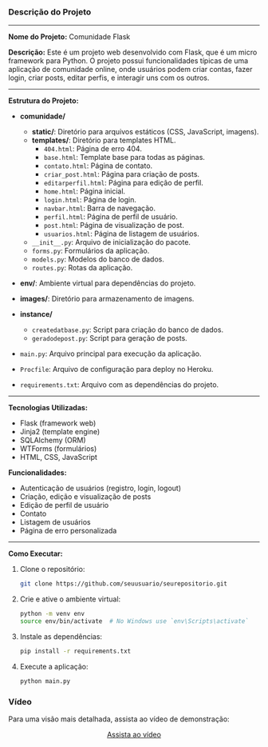 ### Descrição do Projeto

---

**Nome do Projeto:** Comunidade Flask

**Descrição:** Este é um projeto web desenvolvido com Flask, que é um micro framework para Python. O projeto possui funcionalidades típicas de uma aplicação de comunidade online, onde usuários podem criar contas, fazer login, criar posts, editar perfis, e interagir uns com os outros.

---

**Estrutura do Projeto:**

- **comunidade/**
  - **static/**: Diretório para arquivos estáticos (CSS, JavaScript, imagens).
  - **templates/**: Diretório para templates HTML.
    - `404.html`: Página de erro 404.
    - `base.html`: Template base para todas as páginas.
    - `contato.html`: Página de contato.
    - `criar_post.html`: Página para criação de posts.
    - `editarperfil.html`: Página para edição de perfil.
    - `home.html`: Página inicial.
    - `login.html`: Página de login.
    - `navbar.html`: Barra de navegação.
    - `perfil.html`: Página de perfil de usuário.
    - `post.html`: Página de visualização de post.
    - `usuarios.html`: Página de listagem de usuários.
  - `__init__.py`: Arquivo de inicialização do pacote.
  - `forms.py`: Formulários da aplicação.
  - `models.py`: Modelos do banco de dados.
  - `routes.py`: Rotas da aplicação.

- **env/**: Ambiente virtual para dependências do projeto.

- **images/**: Diretório para armazenamento de imagens.

- **instance/**
  - `createdatbase.py`: Script para criação do banco de dados.
  - `geradodepost.py`: Script para geração de posts.

- `main.py`: Arquivo principal para execução da aplicação.
- `Procfile`: Arquivo de configuração para deploy no Heroku.
- `requirements.txt`: Arquivo com as dependências do projeto.

---

**Tecnologias Utilizadas:**
- Flask (framework web)
- Jinja2 (template engine)
- SQLAlchemy (ORM)
- WTForms (formulários)
- HTML, CSS, JavaScript

**Funcionalidades:**
- Autenticação de usuários (registro, login, logout)
- Criação, edição e visualização de posts
- Edição de perfil de usuário
- Contato
- Listagem de usuários
- Página de erro personalizada

---

**Como Executar:**
1. Clone o repositório:
   ```sh
   git clone https://github.com/seuusuario/seurepositorio.git
   ```
2. Crie e ative o ambiente virtual:
   ```sh
   python -m venv env
   source env/bin/activate  # No Windows use `env\Scripts\activate`
   ```
3. Instale as dependências:
   ```sh
   pip install -r requirements.txt
   ```
4. Execute a aplicação:
   ```sh
   python main.py
   ```


### Vídeo
Para uma visão mais detalhada, assista ao vídeo de demonstração:

<p align="center">
  <a href="https://www.linkedin.com/feed/update/urn:li:ugcPost:7212155396642267136/" target="_blank">
    Assista ao vídeo
  </a>
</p>

